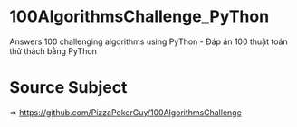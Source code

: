 # 100AlgorithmsChallenge_PyThon
Answers 100 challenging algorithms using PyThon - Đáp án 100 thuật toán thử thách bằng PyThon

# Source Subject
=> https://github.com/PizzaPokerGuy/100AlgorithmsChallenge

